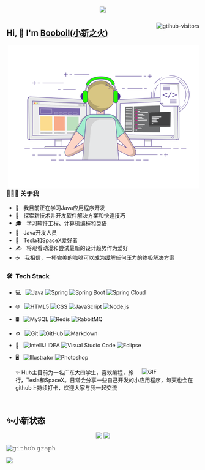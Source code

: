 <h1 align="center"> <a href="https://sunguoqi.com/"> <img src="https://readme-typing-svg.herokuapp.com/?lines=log.info(%22Hello%2C%20World!%22);booboil同学祝您今天愉快呀!&center=true&size=27"> </a> </h1>
<a href="https://github.com/booboil/computer-vision-in-action">
    <img align="right" src="https://komarev.com/ghpvc/?username=booboil&label=Visitors&color=red&style=flat&logo=github" alt="gtihub-visitors" />
</a>
 
## Hi, 👋  I'm <a href="http://welcome.voup.cn">Booboil(小新之火)</a>
<img align="right" alt="GIF" src="https://raw.githubusercontent.com/devSouvik/devSouvik/master/gif3.gif" width="500"/>

<h3> 👨🏻‍💻 关于我 </h3>

- 🔭 &nbsp; 我目前正在学习Java应用程序开发
- 🤔 &nbsp; 探索新技术并开发软件解决方案和快速技巧
- 🎓 &nbsp; 学习软件工程、计算机编程和英语
- 💼 &nbsp; Java开发人员
- 🌱 &nbsp; Tesla和SpaceX爱好者
- ✍️ &nbsp; 将观看动漫和尝试最新的设计趋势作为爱好
- ☕ &nbsp; 我相信，一杯完美的咖啡可以成为缓解任何压力的终极解决方案

<h3> 🛠 &nbsp;Tech Stack</h3>

- 💻 &nbsp;
  ![Java](https://img.shields.io/badge/-Java-333333?style=flat&logo=Java&logoColor=007396)
  ![Spring](https://img.shields.io/badge/-Spring-333333?style=flat&logo=spring)
  ![Spring Boot](https://img.shields.io/badge/-Spring%20Boot-333333?style=flat&logo=spring-boot)
  ![Spring Cloud](https://img.shields.io/badge/-Spring%20Cloud-333333?style=flat&logo=spring-cloud)
- 🌐 &nbsp;
  ![HTML5](https://img.shields.io/badge/-HTML5-333333?style=flat&logo=HTML5)
  ![CSS](https://img.shields.io/badge/-CSS-333333?style=flat&logo=CSS3&logoColor=1572B6)
  ![JavaScript](https://img.shields.io/badge/-JavaScript-333333?style=flat&logo=javascript)
  ![Node.js](https://img.shields.io/badge/-Node.js-333333?style=flat&logo=node.js)
- 🛢 &nbsp;
  ![MySQL](https://img.shields.io/badge/-MySQL-333333?style=flat&logo=mysql)
  ![Redis](https://img.shields.io/badge/-Redis-333333?style=flat&logo=redis)
  ![RabbitMQ](https://img.shields.io/badge/-RabbitMQ-333333?style=flat&logo=rabbitmq)
- ⚙️ &nbsp;
  ![Git](https://img.shields.io/badge/-Git-333333?style=flat&logo=git)
  ![GitHub](https://img.shields.io/badge/-GitHub-333333?style=flat&logo=github)
  ![Markdown](https://img.shields.io/badge/-Markdown-333333?style=flat&logo=markdown)
- 🔧 &nbsp;
  ![IntelliJ IDEA](https://img.shields.io/badge/-IntelliJ%20IDEA-333333?style=flat&logo=intellij-idea-ide)
  ![Visual Studio Code](https://img.shields.io/badge/-Visual%20Studio%20Code-333333?style=flat&logo=visual-studio-code&logoColor=007ACC)
  ![Eclipse](https://img.shields.io/badge/-Eclipse-333333?style=flat&logo=eclipse-ide&logoColor=2C2255)
- 🖥 &nbsp;
  ![Illustrator](https://img.shields.io/badge/-Illustrator-333333?style=flat&logo=adobe-illustrator)
  ![Photoshop](https://img.shields.io/badge/-Photoshop-333333?style=flat&logo=adobe-photoshop)

  <img align="right" alt="GIF" src="https://cdn.jsdelivr.net/gh/sun0225SUN/sun0225SUN/assets/images/cxyduck.gif" width="150"/>
  ✨ Hub主目前为一名广东大四学生，喜欢编程，旅行，Tesla和SpaceX。日常会分享一些自己开发的小应用程序，每天也会在github上持续打卡，欢迎大家与我一起交流

<br>
  
<!--my introduction end -->

## ✨小新状态
<div align="center"> 
    <img height="137px" src="https://github-readme-stats.vercel.app/api?username=booboil&hide_title=true&hide_border=true&show_icons=trueline_height=21&text_color=000&icon_color=000&bg_color=0,ea6161,ffc64d,fffc4d,52fa5a&theme=graywhite" /> 
     <img src="https://github-readme-stats.vercel.app/api/top-langs/?username=booboil&hide_title=true&hide_border=true&layout=compact&langs_count=6&text_color=000&icon_color=fff&bg_color=0,52fa5a,4dfcff,c64dff&theme=graywhite" />
</div>

![𝚐𝚒𝚝𝚑𝚞𝚋 𝚐𝚛𝚊𝚙𝚑](https://github-readme-activity-graph.vercel.app/graph?username=booboil&theme=react-dark&hide_border=true&area=true)

<img src="https://cdn.jsdelivr.net/gh/sun0225SUN/sun0225SUN/assets/images/icon.png" />

